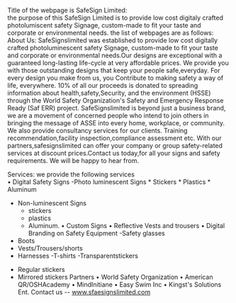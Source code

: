 Title of the webpage is SafeSign Limited: <br>the purpose of this SafeSign Limited is to provide low cost digitaly crafted photolumiscent safety Signage, custom-made to fit your taste and corporate or environmental needs.
the list of webpages are as follows: <br>
About Us: SafeSignslimited was established to provide low cost digitally crafted photoluminescent safety Signage, custom-made to fit your taste and corporate or environmental needs.Our designs are exceptional with a guaranteed long-lasting life-cycle at very affordable prices. We provide you with those outstanding designs that keep your people safe,everyday. For every design you make from us, you Contribute to making safety a way of life, everywhere. 10% of all our proceeds is donated to spreading information about health,safety,Security, and the environment (HSSE) through the World Safety Organization's Safety and Emergency Response Ready (Saf ERR) project. SafeSignslimited is beyond just a business brand, we are a movement of concerned people who intend to join others in bringing the message of ASSE into every home, workplace, or community. We also provide consultancy services for our clients. Training recommendation,facility inspection,compliance assessment etc. With our partners,safesignslimited can offer your company or group safety-related services at discount prices.Contact us today,for all your signs and safety requirements. We will be happy to hear from.<br>

Services: we provide the following services <br>
• Digital Safety Signs
  -Photo luminescent Signs
    * Stickers
    * Plastics
    * Aluminum
 - Non-luminescent Signs
    * stickers
    * plastics
    * Aluminum.
• Custom Signs
• Reflective Vests and trousers
• Digital Branding on Safety Equipment
  -Safety glasses
  - Boots
  - Vests/Trousers/shorts
  - Harnesses
  -T-shirts
  -Transparentstickers
   * Regular stickers
   * Mirrored stickers
   Partners
• World Safety Organization
• American QR/OSHAcademy
• MindInitiane
• Easy Swim Inc
• Kingst's Solutions Ent.
Contact us
-- www.sfaesignslimited.com

